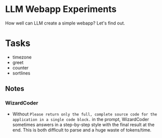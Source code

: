 # LLM Webapp Experiments

How well can LLM create a simple webapp? Let's find out.

# Tasks

- timezone
- greet
- counter
- sortlines

## Notes

### WizardCoder
- Without `Please return only the full, complete source code for the application in a single code block.` in the prompt, WizardCoder sometimes answers in a step-by-step style with the final result at the end.  This is both difficult to parse and a huge waste of tokens/time.